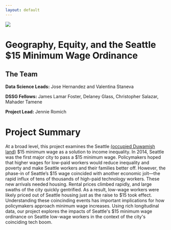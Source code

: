 ```yaml
---
layout: default
---
```


<img src="{{ site.url }}{{ site.baseurl }}/assets/img/eScience.png">


# Geography, Equity, and the Seattle $15 Minimum Wage Ordinance

## The Team

**Data Science Leads:** Jose Hernandez and Valentina Staneva

**DSSG Fellows:** James Lamar Foster, Delaney Glass, Christopher Salazar, Mahader Tamene

**Project Lead:** Jennie Romich

# Project Summary

At a broad level, this project examines the Seattle [(occupied Duwamish land)](https://native-land.ca/) \$15 minimum wage as a solution to income inequality. In 2014, Seattle was the first major city to pass a \$15 minimum wage. Policymakers hoped that higher wages for low-paid workers would reduce inequality and poverty and make Seattle workers and their families better off. However, the phase-in of Seattle’s \$15 wage coincided with another economic jolt—the rapid influx of tens of thousands of high-paid technology workers. These new arrivals needed housing. Rental prices climbed rapidly, and large swaths of the city quickly gentrified. As a result, low-wage workers were likely priced out of Seattle housing just as the raise to \$15 took effect. Understanding these coincinding events has important implications for how policymakers approach minimum wage increases. Using rich longitudinal data, our project explores the impacts of Seattle's $15 minimum wage ordinance on Seattle low-wage workers in the context of the city's coinciding tech boom. 

